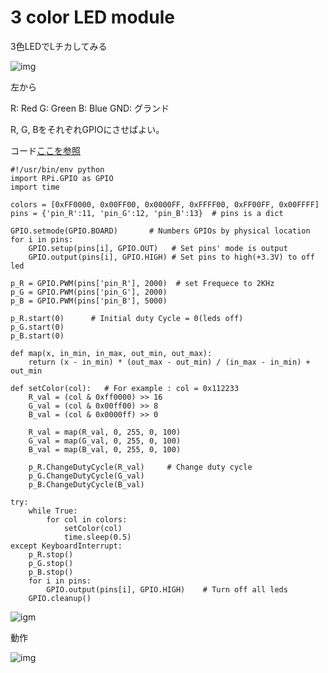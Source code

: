 # 3 color LED module

3色LEDでLチカしてみる

![img](https://i.imgur.com/XHSLU6N.jpg)

左から

R: Red
G: Green
B: Blue
GND: グランド

R, G, BをそれぞれGPIOにさせばよい。

コード[ここを参照](https://github.com/sunfounder/Sunfounder_SensorKit_Python_code_for_RaspberryPi/blob/master/02_rgb.py)

```
#!/usr/bin/env python
import RPi.GPIO as GPIO
import time

colors = [0xFF0000, 0x00FF00, 0x0000FF, 0xFFFF00, 0xFF00FF, 0x00FFFF]
pins = {'pin_R':11, 'pin_G':12, 'pin_B':13}  # pins is a dict

GPIO.setmode(GPIO.BOARD)       # Numbers GPIOs by physical location
for i in pins:
	GPIO.setup(pins[i], GPIO.OUT)   # Set pins' mode is output
	GPIO.output(pins[i], GPIO.HIGH) # Set pins to high(+3.3V) to off led

p_R = GPIO.PWM(pins['pin_R'], 2000)  # set Frequece to 2KHz
p_G = GPIO.PWM(pins['pin_G'], 2000)
p_B = GPIO.PWM(pins['pin_B'], 5000)

p_R.start(0)      # Initial duty Cycle = 0(leds off)
p_G.start(0)
p_B.start(0)

def map(x, in_min, in_max, out_min, out_max):
	return (x - in_min) * (out_max - out_min) / (in_max - in_min) + out_min

def setColor(col):   # For example : col = 0x112233
	R_val = (col & 0xff0000) >> 16
	G_val = (col & 0x00ff00) >> 8
	B_val = (col & 0x0000ff) >> 0
	
	R_val = map(R_val, 0, 255, 0, 100)
	G_val = map(G_val, 0, 255, 0, 100)
	B_val = map(B_val, 0, 255, 0, 100)
	
	p_R.ChangeDutyCycle(R_val)     # Change duty cycle
	p_G.ChangeDutyCycle(G_val)
	p_B.ChangeDutyCycle(B_val)

try:
	while True:
		for col in colors:
			setColor(col)
			time.sleep(0.5)
except KeyboardInterrupt:
	p_R.stop()
	p_G.stop()
	p_B.stop()
	for i in pins:
		GPIO.output(pins[i], GPIO.HIGH)    # Turn off all leds
	GPIO.cleanup()
```

![igm](https://i.imgur.com/Y5hmTkY.jpg)

動作

![img](https://i.imgur.com/2fvWhST.gif)
